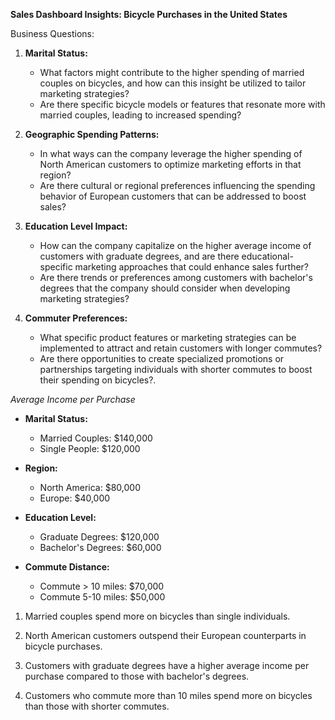 **Sales Dashboard Insights: Bicycle Purchases in the United States**

Business Questions: 
1. **Marital Status:**
   - What factors might contribute to the higher spending of married couples on bicycles, and how can this insight be utilized to tailor marketing strategies?
   - Are there specific bicycle models or features that resonate more with married couples, leading to increased spending?

2. **Geographic Spending Patterns:**
   - In what ways can the company leverage the higher spending of North American customers to optimize marketing efforts in that region?
   - Are there cultural or regional preferences influencing the spending behavior of European customers that can be addressed to boost sales?

3. **Education Level Impact:**
   - How can the company capitalize on the higher average income of customers with graduate degrees, and are there educational-specific marketing approaches that could enhance sales further?
   - Are there trends or preferences among customers with bachelor's degrees that the company should consider when developing marketing strategies?

4. **Commuter Preferences:**
   - What specific product features or marketing strategies can be implemented to attract and retain customers with longer commutes?
   - Are there opportunities to create specialized promotions or partnerships targeting individuals with shorter commutes to boost their spending on bicycles?.

*Average Income per Purchase*

- **Marital Status:**
  - Married Couples: $140,000
  - Single People: $120,000

- **Region:**
  - North America: $80,000
  - Europe: $40,000

- **Education Level:**
  - Graduate Degrees: $120,000
  - Bachelor's Degrees: $60,000

- **Commute Distance:**
  - Commute > 10 miles: $70,000
  - Commute 5-10 miles: $50,000



1. Married couples spend more on bicycles than single individuals.

2. North American customers outspend their European counterparts in bicycle purchases.

3. Customers with graduate degrees have a higher average income per purchase compared to those with bachelor's degrees.

4. Customers who commute more than 10 miles spend more on bicycles than those with shorter commutes.
